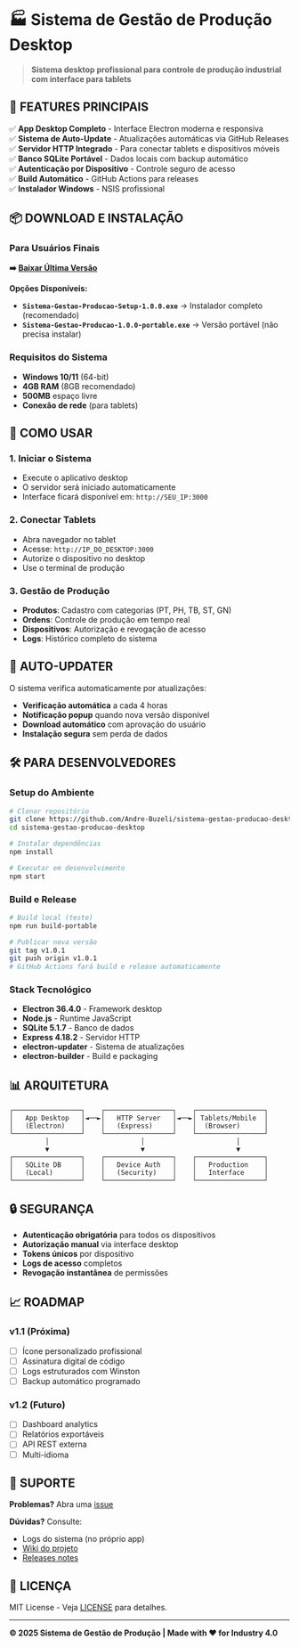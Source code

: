 # 🏭 Sistema de Gestão de Produção Desktop

> **Sistema desktop profissional para controle de produção industrial com interface para tablets**

## 🚀 **FEATURES PRINCIPAIS**

✅ **App Desktop Completo** - Interface Electron moderna e responsiva  
✅ **Sistema de Auto-Update** - Atualizações automáticas via GitHub Releases  
✅ **Servidor HTTP Integrado** - Para conectar tablets e dispositivos móveis  
✅ **Banco SQLite Portável** - Dados locais com backup automático  
✅ **Autenticação por Dispositivo** - Controle seguro de acesso  
✅ **Build Automático** - GitHub Actions para releases  
✅ **Instalador Windows** - NSIS profissional  

## 📦 **DOWNLOAD E INSTALAÇÃO**

### Para Usuários Finais

**➡️ [Baixar Última Versão](https://github.com/Andre-Buzeli/sistema-gestao-producao-desktop/releases/latest)**

**Opções Disponíveis:**
- **`Sistema-Gestao-Producao-Setup-1.0.0.exe`** → Instalador completo (recomendado)
- **`Sistema-Gestao-Producao-1.0.0-portable.exe`** → Versão portável (não precisa instalar)

### Requisitos do Sistema
- **Windows 10/11** (64-bit)
- **4GB RAM** (8GB recomendado)
- **500MB** espaço livre
- **Conexão de rede** (para tablets)

## 🎯 **COMO USAR**

### 1. **Iniciar o Sistema**
- Execute o aplicativo desktop
- O servidor será iniciado automaticamente
- Interface ficará disponível em: `http://SEU_IP:3000`

### 2. **Conectar Tablets**
- Abra navegador no tablet
- Acesse: `http://IP_DO_DESKTOP:3000`
- Autorize o dispositivo no desktop
- Use o terminal de produção

### 3. **Gestão de Produção**
- **Produtos**: Cadastro com categorias (PT, PH, TB, ST, GN)
- **Ordens**: Controle de produção em tempo real
- **Dispositivos**: Autorização e revogação de acesso
- **Logs**: Histórico completo do sistema

## 🔄 **AUTO-UPDATER**

O sistema verifica automaticamente por atualizações:

- **Verificação automática** a cada 4 horas
- **Notificação popup** quando nova versão disponível
- **Download automático** com aprovação do usuário
- **Instalação segura** sem perda de dados

## 🛠️ **PARA DESENVOLVEDORES**

### Setup do Ambiente
```bash
# Clonar repositório
git clone https://github.com/Andre-Buzeli/sistema-gestao-producao-desktop.git
cd sistema-gestao-producao-desktop

# Instalar dependências
npm install

# Executar em desenvolvimento
npm start
```

### Build e Release
```bash
# Build local (teste)
npm run build-portable

# Publicar nova versão
git tag v1.0.1
git push origin v1.0.1
# GitHub Actions fará build e release automaticamente
```

### Stack Tecnológico
- **Electron 36.4.0** - Framework desktop
- **Node.js** - Runtime JavaScript
- **SQLite 5.1.7** - Banco de dados
- **Express 4.18.2** - Servidor HTTP
- **electron-updater** - Sistema de atualizações
- **electron-builder** - Build e packaging

## 📊 **ARQUITETURA**

```
┌─────────────────┐    ┌─────────────────┐    ┌─────────────────┐
│   App Desktop   │◄──►│   HTTP Server   │◄──►│ Tablets/Mobile  │
│   (Electron)    │    │   (Express)     │    │  (Browser)      │
└─────────────────┘    └─────────────────┘    └─────────────────┘
         │                       │                       │
         ▼                       ▼                       ▼
┌─────────────────┐    ┌─────────────────┐    ┌─────────────────┐
│   SQLite DB     │    │   Device Auth   │    │   Production    │
│   (Local)       │    │   (Security)    │    │   Interface     │
└─────────────────┘    └─────────────────┘    └─────────────────┘
```

## 🔒 **SEGURANÇA**

- **Autenticação obrigatória** para todos os dispositivos
- **Autorização manual** via interface desktop
- **Tokens únicos** por dispositivo
- **Logs de acesso** completos
- **Revogação instantânea** de permissões

## 📈 **ROADMAP**

### v1.1 (Próxima)
- [ ] Ícone personalizado profissional
- [ ] Assinatura digital de código
- [ ] Logs estruturados com Winston
- [ ] Backup automático programado

### v1.2 (Futuro)
- [ ] Dashboard analytics
- [ ] Relatórios exportáveis
- [ ] API REST externa
- [ ] Multi-idioma

## 🐛 **SUPORTE**

**Problemas?** Abra uma [issue](https://github.com/Andre-Buzeli/sistema-gestao-producao-desktop/issues)

**Dúvidas?** Consulte:
- Logs do sistema (no próprio app)
- [Wiki do projeto](https://github.com/Andre-Buzeli/sistema-gestao-producao-desktop/wiki)
- [Releases notes](https://github.com/Andre-Buzeli/sistema-gestao-producao-desktop/releases)

## 📄 **LICENÇA**

MIT License - Veja [LICENSE](LICENSE) para detalhes.

---

**© 2025 Sistema de Gestão de Produção | Made with ❤️ for Industry 4.0**
